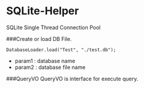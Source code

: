 # SQLite-Helper
SQLite Single Thread Connection Pool

###Create or load DB File.
<pre><code>DatabaseLoader.load("Test", "./test.db");</code></pre>
* param1 : database name
* param2 : database file name

###QueryVO
QueryVO is interface for execute query.
